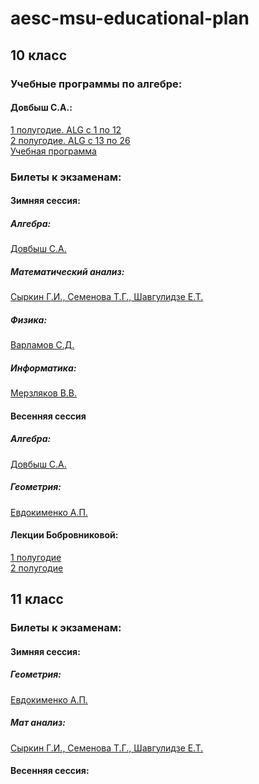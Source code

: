 # aesc-msu-educational-plan
## 10 класс  
### Учебные программы по алгебре:
#### Довбыш С.А.:     
[1 полугодие. ALG с 1 по 12](https://github.com/bas-kirill/aesc-msu-educational-plan/blob/master/%D0%90%D0%BB%D0%B3%D0%B5%D0%B1%D1%80%D0%B0/10%20%D0%BA%D0%BB%D0%B0%D1%81%D1%81.%20%D0%A3%D1%87%D0%B5%D0%B1%D0%BD%D0%B0%D1%8F%20%D0%BF%D1%80%D0%BE%D0%B3%D1%80%D0%B0%D0%BC%D0%BC%D0%B0(ALG)%20%D1%81%201%20%D0%BF%D0%BE%2012.%201%20%D0%BF%D0%BE%D0%BB%D1%83%D0%B3%D0%BE%D0%B4%D0%B8%D0%B5.zip)   
[2 полугодие. ALG с 13 по 26](https://github.com/bas-kirill/aesc-msu-educational-plan/blob/master/%D0%90%D0%BB%D0%B3%D0%B5%D0%B1%D1%80%D0%B0/10%20%D0%BA%D0%BB%D0%B0%D1%81%D1%81.%20%D0%A3%D1%87%D0%B5%D0%B1%D0%BD%D0%B0%D1%8F%20%D0%BF%D1%80%D0%BE%D0%B3%D1%80%D0%B0%D0%BC%D0%BC%D0%B0(ALG)%20%D1%81%2013%20%D0%BF%D0%BE%2026.%202%20%D0%BF%D0%BE%D0%BB%D1%83%D0%B3%D0%BE%D0%B4%D0%B8%D0%B5.zip)    
[Учебная программа](https://github.com/bas-kirill/aesc-msu-educational-plan/blob/master/%D0%90%D0%BB%D0%B3%D0%B5%D0%B1%D1%80%D0%B0/%D0%A3%D1%87%D0%B5%D0%B1%D0%BD%D0%B0%D1%8F%20%D0%BF%D1%80%D0%BE%D0%B3%D1%80%D0%B0%D0%BC%D0%BC%D0%B0%20%D0%90%D0%BB%D0%B5%D0%BA%D1%81%D0%B0%D0%BD%D0%B4%D1%80%D0%B0%20%D0%A1%D0%B5%D1%80%D0%B3%D0%B5%D0%B5%D0%B2%D0%B8%D1%87%D0%B0%20%D0%94%D0%BE%D0%B2%D0%B1%D1%8B%D1%88%D0%B0.docx)    

### Билеты к экзаменам:  
#### Зимняя сессия:  
##### Алгебра:     
[Довбыш С.А.](https://github.com/bas-kirill/aesc-msu-educational-plan/blob/master/%D0%91%D0%B8%D0%BB%D0%B5%D1%82%D1%8B/10%20%D0%BA%D0%BB%D0%B0%D1%81%D1%81.%20%D0%91%D0%B8%D0%BB%D0%B5%D1%82%D1%8B%20%D0%BF%D0%BE%20%D0%B0%D0%BB%D0%B3%D0%B5%D0%B1%D1%80%D0%B5.%201%20%D0%BF%D0%BE%D0%BB%D1%83%D0%B3%D0%BE%D0%B4%D0%B8%D0%B5.pdf)    
##### Математический анализ:     
[Сыркин Г.И., Семенова Т.Г., Шавгулидзе Е.Т.](https://github.com/bas-kirill/aesc-msu-educational-plan/blob/master/%D0%91%D0%B8%D0%BB%D0%B5%D1%82%D1%8B/11%20%D0%BA%D0%BB%D0%B0%D1%81%D1%81.%20%D0%91%D0%B8%D0%BB%D0%B5%D1%82%D1%8B%20%D0%BF%D0%BE%20%D0%BC%D0%B0%D1%82%20%D0%B0%D0%BD%D0%B0%D0%BB%D0%B8%D0%B7%D1%83.%201%20%D0%BF%D0%BE%D0%BB%D1%83%D0%B3%D0%BE%D0%B4%D0%B8%D0%B5.doc)     
##### Физика:      
[Варламов С.Д.](https://github.com/bas-kirill/aesc-msu-educational-plan/blob/master/%D0%91%D0%B8%D0%BB%D0%B5%D1%82%D1%8B/10%20%D0%BA%D0%BB%D0%B0%D1%81%D1%81.%20%D0%91%D0%B8%D0%BB%D0%B5%D1%82%D1%8B%20%D0%BF%D0%BE%20%D1%84%D0%B8%D0%B7%D0%B8%D0%BA%D0%B5.%201%20%D0%BF%D0%BE%D0%BB%D1%83%D0%B3%D0%BE%D0%B4%D0%B8%D0%B5.doc)   
##### Информатика:
[Мерзляков В.В.]()

#### Весенняя сессия  
##### Алгебра:      
[Довбыш С.А.](https://github.com/bas-kirill/aesc-msu-educational-plan/blob/master/%D0%91%D0%B8%D0%BB%D0%B5%D1%82%D1%8B/10%20%D0%BA%D0%BB%D0%B0%D1%81%D1%81.%20%D0%91%D0%B8%D0%BB%D0%B5%D1%82%D1%8B%20%D0%BF%D0%BE%20%D0%B0%D0%BB%D0%B3%D0%B5%D0%B1%D1%80%D0%B5.%202%20%D0%BF%D0%BE%D0%BB%D1%83%D0%B3%D0%BE%D0%B4%D0%B8%D0%B5.pdf)    
##### Геометрия:      
[Евдокименко А.П.](https://github.com/bas-kirill/aesc-msu-educational-plan/blob/master/%D0%91%D0%B8%D0%BB%D0%B5%D1%82%D1%8B/10%20%D0%BA%D0%BB%D0%B0%D1%81%D1%81.%20%D0%91%D0%B8%D0%BB%D0%B5%D1%82%D1%8B%20%D0%BF%D0%BE%20%D0%B3%D0%B5%D0%BE%D0%BC%D0%B5%D1%82%D1%80%D0%B8%D0%B8.%202%20%D0%BF%D0%BE%D0%BB%D1%83%D0%B3%D0%BE%D0%B4%D0%B8%D0%B5.pdf)    

#### Лекции Бобровниковой:   
[1 полугодие](https://github.com/bas-kirill/aesc-msu-educational-plan/blob/master/%D0%91%D0%B8%D0%BB%D0%B5%D1%82%D1%8B/%D0%94%D1%80%D0%B5%D0%B2%D0%BD%D1%8F%D1%8F%20%D0%93%D1%80%D0%B5%D1%86%D0%B8%D1%8F.%201%20%D0%BF%D0%BE%D0%BB%D1%83%D0%B3%D0%BE%D0%B4%D0%B8%D0%B5.doc)  
[2 полугодие]() 

## 11 класс   
### Билеты к экзаменам:   
#### Зимняя сессия:   
##### Геометрия:
[Евдокименко А.П.](https://github.com/bas-kirill/aesc-msu-educational-plan/blob/master/%D0%91%D0%B8%D0%BB%D0%B5%D1%82%D1%8B/11%20%D0%BA%D0%BB%D0%B0%D1%81%D1%81.%20%D0%91%D0%B8%D0%BB%D0%B5%D1%82%D1%8B%20%D0%BF%D0%BE%20%D0%B3%D0%B5%D0%BE%D0%BC%D0%B5%D1%82%D1%80%D0%B8%D0%B8.%201%20%D0%BF%D0%BE%D0%BB%D1%83%D0%B3%D0%BE%D0%B4%D0%B8%D0%B5.doc)   
##### Мат анализ:     
[Сыркин Г.И., Семенова Т.Г., Шавгулидзе Е.Т.](https://github.com/bas-kirill/aesc-msu-educational-plan/blob/master/%D0%91%D0%B8%D0%BB%D0%B5%D1%82%D1%8B/11%20%D0%BA%D0%BB%D0%B0%D1%81%D1%81.%20%D0%91%D0%B8%D0%BB%D0%B5%D1%82%D1%8B%20%D0%BF%D0%BE%20%D0%BC%D0%B0%D1%82%20%D0%B0%D0%BD%D0%B0%D0%BB%D0%B8%D0%B7%D1%83.%201%20%D0%BF%D0%BE%D0%BB%D1%83%D0%B3%D0%BE%D0%B4%D0%B8%D0%B5.doc)   
#### Весенняя сессия:     
